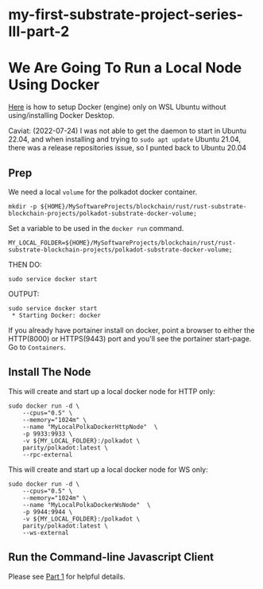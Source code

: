 # my-first-substrate-project-series-III-part-2

# We Are Going To Run a Local Node Using Docker  
  
[Here](https://github.com/elicorrales/blockchain-tutorials/blob/main/How-To-Setup-Docker-WSL-Ubuntu.md) is how to setup Docker (engine) only on WSL Ubuntu without using/installing Docker Desktop.  

Caviat: (2022-07-24) I was not able to get the daemon to start in Ubuntu 22.04, and when installing and trying to ```sudo apt update``` Ubuntu 21.04, there was a release repositories issue, so I punted back to Ubuntu 20.04
<br/>

## Prep
We need a local ```volume``` for the polkadot docker container.  
```
mkdir -p ${HOME}/MySoftwareProjects/blockchain/rust/rust-substrate-blockchain-projects/polkadot-substrate-docker-volume;
```
  
Set a variable to be used in the ```docker run``` command.  
```  
MY_LOCAL_FOLDER=${HOME}/MySoftwareProjects/blockchain/rust/rust-substrate-blockchain-projects/polkadot-substrate-docker-volume;  
```
  
THEN DO:
```
sudo service docker start
```
  
OUTPUT:  
```
sudo service docker start
 * Starting Docker: docker
```
  
If you already have portainer install on docker, point a browser to either the HTTP(8000) or HTTPS(9443) port and you'll see the portainer start-page.  
Go to ```Containers```.  
  

## Install The Node  
  
This will create and start up a local docker node for HTTP only:
```
sudo docker run -d \
    --cpus="0.5" \
    --memory="1024m" \
    --name "MyLocalPolkaDockerHttpNode"  \
    -p 9933:9933 \
    -v ${MY_LOCAL_FOLDER}:/polkadot \
    parity/polkadot:latest \
    --rpc-external
```

This will create and start up a local docker node for WS only:
```
sudo docker run -d \
    --cpus="0.5" \
    --memory="1024m" \
    --name "MyLocalPolkaDockerWsNode"  \
    -p 9944:9944 \
    -v ${MY_LOCAL_FOLDER}:/polkadot \
    parity/polkadot:latest \
    --ws-external
```
  
  
## Run the Command-line Javascript Client  
  
Please see [Part 1](https://github.com/elicorrales/my-first-substrate-project-series-III-part-1/blob/main/README.md) for helpful details.
  
